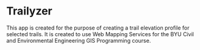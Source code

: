 # Trailyzer

This app is created for the purpose of creating a trail elevation profile for selected trails. It is created to use Web Mapping Services for the BYU Civil and Environmental Engineering GIS Programming course.